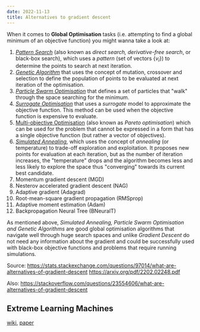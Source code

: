 ```yaml
---
date: 2022-11-13
title: Alternatives to gradient descent
---
```



When it comes to **Global Optimisation** tasks (i.e. attempting to find a global minimum of an objective function) you might wanna take a look at:

1. [*Pattern Search*][1] (also known as *direct search, derivative-free search*, or black-box search), which uses a *pattern* (set of vectors ${\{v_i\}}$) to determine the points to search at next iteration. 
2. [*Genetic Algorithm*][2] that uses the concept of mutation, crossover and selection to define the population of points to be evaluated at next iteration of the optimisation.
3. [*Particle Swarm Optimisation*][3] that defines a set of particles that "walk" through the space searching for the minimum. 
4. [*Surrogate Optimisation*][4] that uses a *surrogate* model to approximate the objective function. This method can be used when the objective function is expensive to evaluate.
5. [Multi-objective Optimisation][5] (also known as *Pareto optimisation*) which can be used for the problem that cannot be expressed in a form that has a single objective function (but rather a vector of objectives).
6. [*Simulated Annealing*][6], which uses the concept of *annealing* (or temperature) to trade-off exploration and exploitation. It proposes new points for evaluation at each iteration, but as the number of iteration increases, the "temperature" drops and the algorithm becomes less and less likely to explore the space thus "converging" towards its current best candidate.
7. Momentum gradient descent (MGD)
8. Nesterov accelerated gradient descent (NAG)
9. Adaptive gradient (Adagrad)
10. Root-mean-square gradient propagation (RMSprop)
11. Adaptive moment estimation (Adam)
12. Backpropagation Neural Tree (BNeuralT)

As mentioned above, *Simulated Annealing, Particle Swarm Optimisation and Genetic Algorithms* are good global optimisation algorithms that navigate well through huge search spaces and unlike *Gradient Descent* do not need any information about the gradient and could be successfully used with black-box objective functions and problems that require running simulations.


  [1]: https://en.wikipedia.org/wiki/Pattern_search_(optimization)
  [2]: https://en.wikipedia.org/wiki/Genetic_algorithm
  [3]: https://en.wikipedia.org/wiki/Particle_swarm_optimization
  [4]: https://www.mathworks.com/help/gads/surrogate-optimization-algorithm.html
  [5]: https://en.wikipedia.org/wiki/Multi-objective_optimization
  [6]: https://en.wikipedia.org/wiki/Simulated_annealing

Source: https://stats.stackexchange.com/questions/97014/what-are-alternatives-of-gradient-descent https://arxiv.org/pdf/2202.02248.pdf

Also: https://stackoverflow.com/questions/23554606/what-are-alternatives-of-gradient-descent


## Extreme Learning Machines

[wiki](https://en.wikipedia.org/wiki/Extreme_learning_machine), [paper](https://ieeexplore.ieee.org/stamp/stamp.jsp?tp=&arnumber=7140733)